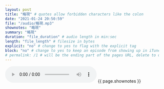 ```yaml
---
layout: post
title: "略現" # quotes allow forbidden characters like the colon
date: "2021-01-24 20:50:59"
file: "/audio/略現.mp3"
shownotes: "略現"
summary: "略現"
duration: "file_duration" # audio length in min:sec
length: "file_length" # filesize in bytes
explicit: "no" # change to yes to flag with the explicit tag
block: "no" # change to yes to keep an episode from showing up in iTunes
# permalink: /1 # will be the ending part of the pages URL, delete to default to the title
---
```


<audio controls>
<source src="{{site.url}}{{site.baseurl}}{{ page.file }}" type="audio/x-mp3">
Your browser does not support the audio element.
</audio>
{{ page.shownotes }}
